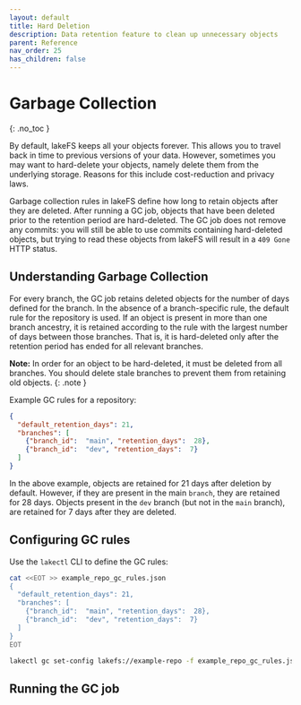 ```yaml
---
layout: default
title: Hard Deletion
description: Data retention feature to clean up unnecessary objects
parent: Reference
nav_order: 25
has_children: false
---
```


# Garbage Collection
{: .no_toc }

By default, lakeFS keeps all your objects forever. This allows you to travel back in time to previous versions of your data.
However, sometimes you may want to hard-delete your objects, namely delete them from the underlying storage. 
Reasons for this include cost-reduction and privacy laws.

Garbage collection rules in lakeFS define how long to retain objects after they are deleted.
After running a GC job, objects that have been deleted prior to the retention period are hard-deleted.
The GC job does not remove any commits: you will still be able to use commits containing hard-deleted objects,
but trying to read these objects from lakeFS will result in a `409 Gone` HTTP status.

## Understanding Garbage Collection

For every branch, the GC job retains deleted objects for the number of days defined for the branch.
In the absence of a branch-specific rule, the default rule for the repository is used.
If an object is present in more than one branch ancestry, it is retained according to the rule with the largest number of days between those branches.
That is, it is hard-deleted only after the retention period has ended for all relevant branches.

**Note:** In order for an object to be hard-deleted, it must be deleted from all branches.
You should delete stale branches to prevent them from retaining old objects.
{: .note }

Example GC rules for a repository:
```json
{
  "default_retention_days": 21,
  "branches": [
    {"branch_id":  "main", "retention_days":  28},
    {"branch_id":  "dev", "retention_days":  7}
  ]
}
```

In the above example, objects are retained for 21 days after deletion by default. However, if they are present in the main `branch`, they are retained for 28 days.
Objects present in the `dev` branch (but not in the `main` branch), are retained for 7 days after they are deleted.

## Configuring GC rules

Use the `lakectl` CLI to define the GC rules: 

```bash
cat <<EOT >> example_repo_gc_rules.json
{
  "default_retention_days": 21,
  "branches": [
    {"branch_id":  "main", "retention_days":  28},
    {"branch_id":  "dev", "retention_days":  7}
  ]
}
EOT

lakectl gc set-config lakefs://example-repo -f example_repo_gc_rules.json 
```

## Running the GC job

